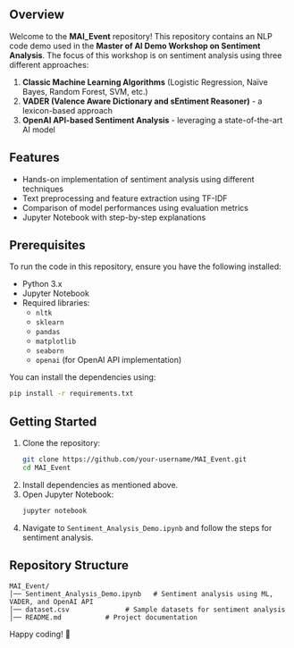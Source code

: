 ## Overview
Welcome to the **MAI_Event** repository! This repository contains an NLP code demo used in the **Master of AI Demo Workshop on Sentiment Analysis**. The focus of this workshop is on sentiment analysis using three different approaches:
1. **Classic Machine Learning Algorithms** (Logistic Regression, Naïve Bayes, Random Forest, SVM, etc.)
2. **VADER (Valence Aware Dictionary and sEntiment Reasoner)** - a lexicon-based approach
3. **OpenAI API-based Sentiment Analysis** - leveraging a state-of-the-art AI model

## Features
- Hands-on implementation of sentiment analysis using different techniques
- Text preprocessing and feature extraction using TF-IDF
- Comparison of model performances using evaluation metrics
- Jupyter Notebook with step-by-step explanations

## Prerequisites
To run the code in this repository, ensure you have the following installed:
- Python 3.x
- Jupyter Notebook
- Required libraries:
  - `nltk`
  - `sklearn`
  - `pandas`
  - `matplotlib`
  - `seaborn`
  - `openai` (for OpenAI API implementation)

You can install the dependencies using:
```bash
pip install -r requirements.txt
```

## Getting Started
1. Clone the repository:
   ```bash
   git clone https://github.com/your-username/MAI_Event.git
   cd MAI_Event
   ```
2. Install dependencies as mentioned above.
3. Open Jupyter Notebook:
   ```bash
   jupyter notebook
   ```
4. Navigate to `Sentiment_Analysis_Demo.ipynb` and follow the steps for sentiment analysis.

## Repository Structure
```
MAI_Event/
│── Sentiment_Analysis_Demo.ipynb   # Sentiment analysis using ML, VADER, and OpenAI API
│── dataset.csv              # Sample datasets for sentiment analysis
│── README.md           # Project documentation
```


Happy coding! 🚀

